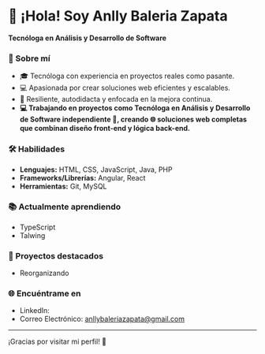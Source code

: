 # 👋 ¡Hola! Soy Anlly Baleria Zapata  
**Tecnóloga en Análisis y Desarrollo de Software**  

### 🌟 Sobre mí  
- 🎓 Tecnóloga con experiencia en proyectos reales como pasante.  
- 💻 Apasionada por crear soluciones web eficientes y escalables.
- 🚀 Resiliente, autodidacta y enfocada en la mejora continua.
- **💻 Trabajando en proyectos como Tecnóloga en Análisis y Desarrollo de Software independiente 🚀, creando 🌐 soluciones web completas que combinan diseño front-end y lógica back-end.**

### 🛠️ Habilidades  
- **Lenguajes:** HTML, CSS, JavaScript, Java, PHP  
- **Frameworks/Librerías:** Angular, React 
- **Herramientas:** Git, MySQL  

### 📚 Actualmente aprendiendo  
- TypeScript  
- Talwing

### 📂 Proyectos destacados  
- Reorganizando

### 🌐 Encuéntrame en  
- LinkedIn: 
- Correo Electrónico: anllybaleriazapata@gmail.com

---
¡Gracias por visitar mi perfil! 🌟
